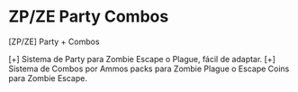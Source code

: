# ZP/ZE Party Combos
[ZP/ZE] Party + Combos

[+] Sistema de Party para Zombie Escape o Plague, fácil de adaptar.
[+] Sistema de Combos por Ammos packs para Zombie Plague o Escape Coins para Zombie Escape.
